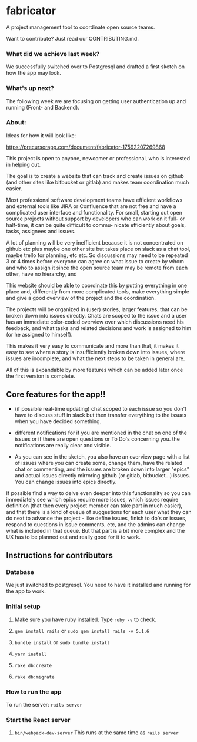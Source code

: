 # fabricator
A project management tool to coordinate open source teams.

Want to contribute? Just read our CONTRIBUTING.md.

### What did we achieve last week?

We successfully switched over to Postgresql and drafted a first sketch on how the app may look.

### What's up next?

The following week we are focusing on getting user authentication up and running (Front- and Backend).

### About:

Ideas for how it will look like:

https://precursorapp.com/document/fabricator-17592207269868

This project is open to anyone, newcomer or professional, who is interested in helping out.

The goal is to create a website that can track and create issues on github
(and other sites like bitbucket or gitlab) and makes team coordination much easier.

Most professional software development teams have efficient workflows and external tools like JIRA or Confluence
that are not free and have a complicated user interface and functionality. For small, starting out open source
projects without support by developers who can work on it full- or half-time, it can be quite difficult to commu-
nicate efficiently about goals, tasks, assignees and issues.

A lot of planning will be very inefficient because it is not concentrated on github etc plus maybe one other site but
takes place on slack as a chat tool, maybe trello for planning, etc etc. So discussions may need to be repeated 3
or 4 times before everyone can agree on what issue to create by whom and who to assign it since the open source
team may be remote from each other, have no hierarchy, and

This website should be able to coordinate this by putting everything in one place and, differently from
more complicated tools, make everything simple and give a good overview of the project and the coordination.

The projects will be organized in (user) stories, larger features, that can be broken down into issues directly.
Chats are scoped to the issue and a user has an immediate color-coded overview over which discussions need his
feedback, and what tasks and related decisions and work is assigned to him (or he assigned to himself).

This makes it very easy to communicate and more than that, it makes it easy to see where a story is insufficiently
broken down into issues, where issues are incomplete, and what the next steps to be taken in general are.

All of this is expandable by more features which can be added later once the first version is complete.

## Core features for the app!!
- (if possible real-time updating) chat scoped to each issue so you don't have to discuss stuff in slack but then transfer everything to the issues when you have decided something.

- different notifications for if you are mentioned in the chat on one of the issues or if there are open questions or To Do's concerning you. the notifications are really clear and visible.

- As you can see in the sketch, you also have an overview page with a list of issues where you can create some, change them, have the related chat or commenting, and the issues are broken down into larger "epics" and actual issues directly mirroring github (or gitlab, bitbucket...) issues. You can change issues into epics directly.

If possible find a way to delve even deeper into this functionality so you can immediately see which epics require more issues, which issues require definition (that then every project member can take part in much easier), and that there is a kind of queue of suggestions for each user what they can do next to advance the project - like define issues, finish to do's or issues, respond to questions in issue comments, etc, and the admins can change what is included in that queue. But that part is a bit more complex and the UX has to be planned out and really good for it to work.

## Instructions for contributors

### Database
We just switched to postgresql. You need to have it installed and running for the app to work.

### Initial setup
1. Make sure you have ruby installed. Type `ruby -v` to check.

2. `gem install rails` or `sudo gem install rails -v 5.1.6`

3. `bundle install` or `sudo bundle install`

4. `yarn install`

5. `rake db:create`

6. `rake db:migrate`

### How to run the app

To run the server: `rails server`

### Start the React server
1. `bin/webpack-dev-server`
This runs at the same time as `rails server`
